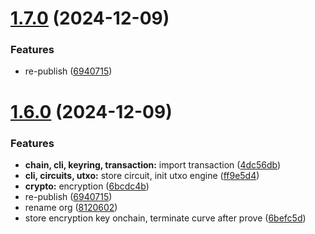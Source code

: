 # [1.7.0](https://github.com/helixpay-xyz/helix/compare/v1.6.0...v1.7.0) (2024-12-09)


### Features

* re-publish ([6940715](https://github.com/helixpay-xyz/helix/commit/69407156d17963ae17200783bcff7689b7ebfaef))

# [1.6.0](https://github.com/helixpay-xyz/helix/compare/v1.5.0...v1.6.0) (2024-12-09)


### Features

* **chain, cli, keyring, transaction:** import transaction ([4dc56db](https://github.com/helixpay-xyz/helix/commit/4dc56db9688564c33742c53816af8744d68c208e))
* **cli, circuits, utxo:** store circuit, init utxo engine ([ff9e5d4](https://github.com/helixpay-xyz/helix/commit/ff9e5d4e0bd8309608a85a0e0c62de5a52f7d142))
* **crypto:** encryption ([6bcdc4b](https://github.com/helixpay-xyz/helix/commit/6bcdc4b4446170f1442b472ae7484ec597a21f57))
* re-publish ([6940715](https://github.com/helixpay-xyz/helix/commit/69407156d17963ae17200783bcff7689b7ebfaef))
* rename org ([8120602](https://github.com/helixpay-xyz/helix/commit/8120602d1e1577db3252a7fb226795ba2ead9abe))
* store encryption key onchain, terminate curve after prove ([6befc5d](https://github.com/helixpay-xyz/helix/commit/6befc5db4515a7665c8930e212cb9a47f4c68603))
